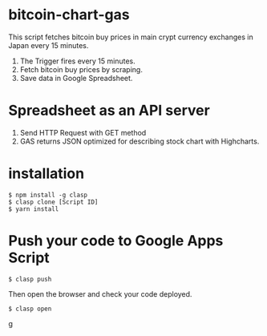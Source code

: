 # bitcoin-chart-gas

This script fetches bitcoin buy prices in main crypt currency exchanges in Japan every 15 minutes.

1. The Trigger fires every 15 minutes.
2. Fetch bitcoin buy prices by scraping.
3. Save data in Google Spreadsheet.

# Spreadsheet as an API server

1. Send HTTP Request with GET method
2. GAS returns JSON optimized for describing stock chart with Highcharts.

# installation

```terminal
$ npm install -g clasp
$ clasp clone [Script ID]
$ yarn install
```

# Push your code to Google Apps Script

```terminal
$ clasp push
```

Then open the browser and check your code deployed.

```terminal
$ clasp open
```

g
